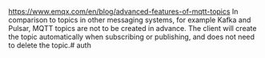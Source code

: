 
https://www.emqx.com/en/blog/advanced-features-of-mqtt-topics
In comparison to topics in other messaging systems, for example Kafka and Pulsar, MQTT topics are not to be created in advance. The client will create the topic automatically when subscribing or publishing, and does not need to delete the topic.# auth
